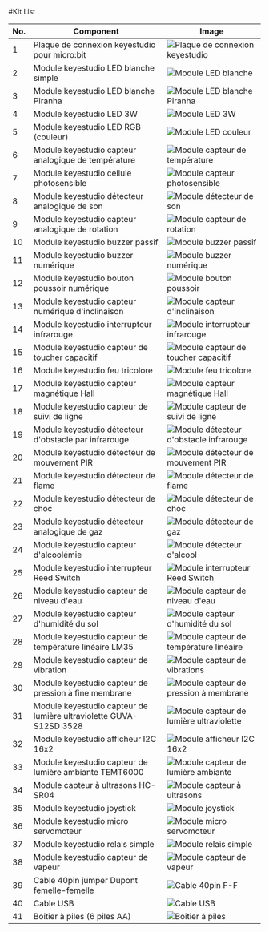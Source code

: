 #Kit List

|No.|Component|Image|
|---|---|---|
|1|Plaque de connexion keyestudio pour micro:bit|![Plaque de connexion keyestudio](images/SensorShield.png)|
|2|Module keyestudio LED blanche simple|![Module LED blanche](images/WhiteLedModule.png)|
|3|Module keyestudio LED blanche Piranha|![Module LED blanche Piranha](images/PiranhaWhiteLedModule.png)|
|4|Module keyestudio LED 3W|![Module LED 3W](images/3wLedModule.png)|
|5|Module keyestudio LED RGB (couleur)|![Module LED couleur](images/RgbLedModule.png)|
|6|Module keyestudio capteur analogique de température|![Module capteur de température](images/TemperatureSensor.png)|
|7|Module keyestudio cellule photosensible|![Module capteur photosensible](images/PhotocellSensor.png)|
|8|Module keyestudio détecteur analogique de son|![Module détecteur de son](images/AnalogSoundSensor.png)|
|9|Module keyestudio capteur analogique de rotation|![Module capteur de rotation](images/AnalogRotationSensor.png)|
|10|Module keyestudio buzzer passif|![Module buzzer passif](images/PassiveBuzzerModule.png)|
|11|Module keyestudio buzzer numérique|![Module buzzer numérique](images/DigitalBuzzerModule.png)|
|12|Module keyestudio bouton poussoir numérique|![Module bouton poussoir](images/DigitalPushButton.png)|
|13|Module keyestudio capteur numérique d'inclinaison|![Module capteur d'inclinaison](images/DigitalTiltSensor.png)|
|14|Module keyestudio interrupteur infrarouge|![Module interrupteur infrarouge](images/PhotoIrSwitchModule.png)|
|15|Module keyestudio capteur de toucher capacitif|![Module capteur de toucher capacitif](images/CapacitiveTouchSensor.png)|
|16|Module keyestudio feu tricolore|![Module feu tricolore](images/TrafficLightModule.png)|
|17|Module keyestudio capteur magnétique Hall|![Module capteur magnétique Hall](images/HallMagneticSensor.png)|
|18|Module keyestudio capteur de suivi de ligne|![Module capteur de suivi de ligne](images/LineTrackingSensor.png)|
|19|Module keyestudio détecteur d'obstacle par infrarouge|![Module détecteur d'obstacle infrarouge](images/IrObstacleDetectorSensor.png)|
|20|Module keyestudio détecteur de mouvement PIR|![Module détecteur de mouvement PIR](images/PirMotionSensor.png)|
|21|Module keyestudio détecteur de flame|![Module détecteur de flame](images/FlameSensor.png)|
|22|Module keyestudio détecteur de choc|![Module détecteur de choc](images/CrashSensor.png)|
|23|Module keyestudio détecteur analogique de gaz|![Module détecteur de gaz](images/AnalogGasSensor.png)|
|24|Module keyestudio capteur d'alcoolémie|![Module détecteur d'alcool](images/AnalogAlcoholSensor.png)|
|25|Module keyestudio interrupteur Reed Switch|![Module interrupteur Reed Switch](images/ReedSwitchModule.png)|
|26|Module keyestudio capteur de niveau d'eau|![Module capteur de niveau d'eau](images/WaterSensor.png)|
|27|Module keyestudio capteur d'humidité du sol|![Module capteur d'humidité du sol](images/SoilHumiditySensor.png)|
|28|Module keyestudio capteur de température linéaire LM35|![Module capteur de température linéaire](images/Lm35LinearTemperatureSensor.png)|
|29|Module keyestudio capteur de vibration|![Module capteur de vibrations](images/VibrationSensor.png)|
|30|Module keyestudio capteur de pression à fine membrane|![Module capteur de pression à membrane](images/ThinFilmPressureSensor.png)|
|31|Module keyestudio capteur de lumière ultraviolette GUVA-S12SD 3528|![Module capteur de lumière ultraviolette](images/GuvaS12SdUltravioletSensor.png)|
|32|Module keyestudio afficheur I2C 16x2|![Module afficheur I2C 16x2](images/16x2I2cDisplayModule.png)|
|33|Module keyestudio capteur de lumière ambiante TEMT6000|![Module capteur de lumière ambiante](images/Temt6000AmbiantLightSensor.png)|
|34|Module capteur à ultrasons HC-SR04|![Module capteur à ultrasons](images/HxSr04UltrasonicModule.png)|
|35|Module keyestudio joystick|![Module joystick](images/JoystickModule.png)|
|36|Module keyestudio micro servomoteur|![Module micro servomoteur](images/MicroServoModule.png)|
|37|Module keyestudio relais simple|![Module relais simple](images/SingleRelayModule.png)|
|38|Module keyestudio capteur de vapeur|![Module capteur de vapeur](images/SteamSensor.png)|
|39|Cable 40pin jumper Dupont femelle-femelle|![Cable 40pin F-F](images/40pinDupontJumperCable.png)|
|40|Cable USB|![Cable USB](images/UsbCable.png)|
|41|Boitier à piles (6 piles AA)|![Boitier à piles](images/BatteryCase.png)|
